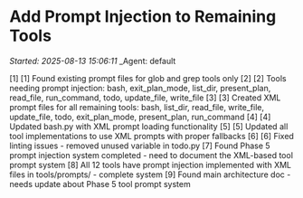 # Add Prompt Injection to Remaining Tools
_Started: 2025-08-13 15:06:11_
_Agent: default

[1] [1] Found existing prompt files for glob and grep tools only
[2] [2] Tools needing prompt injection: bash, exit_plan_mode, list_dir, present_plan, read_file, run_command, todo, update_file, write_file
[3] [3] Created XML prompt files for all remaining tools: bash, list_dir, read_file, write_file, update_file, todo, exit_plan_mode, present_plan, run_command
[4] [4] Updated bash.py with XML prompt loading functionality
[5] [5] Updated all tool implementations to use XML prompts with proper fallbacks
[6] [6] Fixed linting issues - removed unused variable in todo.py
[7] Found Phase 5 prompt injection system completed - need to document the XML-based tool prompt system
[8] All 12 tools have prompt injection implemented with XML files in tools/prompts/ - complete system
[9] Found main architecture doc - needs update about Phase 5 tool prompt system
